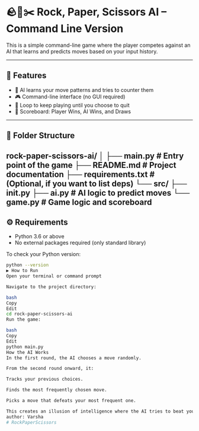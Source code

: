# 🪨📄✂️ Rock, Paper, Scissors AI – Command Line Version

This is a simple command-line game where the player competes against an AI that learns and predicts moves based on your input history.

---

## 🎯 Features

- 🧠 AI learns your move patterns and tries to counter them
- 🎮 Command-line interface (no GUI required)
- 🔁 Loop to keep playing until you choose to quit
- 🧾 Scoreboard: Player Wins, AI Wins, and Draws

---

## 📂 Folder Structure

rock-paper-scissors-ai/
│
├── main.py # Entry point of the game
├── README.md # Project documentation
├── requirements.txt # (Optional, if you want to list deps)
└── src/
├── init.py
├── ai.py # AI logic to predict moves
└── game.py # Game logic and scoreboard
---

## ⚙️ Requirements

- Python 3.6 or above
- No external packages required (only standard library)

To check your Python version:
```bash
python --version
▶️ How to Run
Open your terminal or command prompt

Navigate to the project directory:

bash
Copy
Edit
cd rock-paper-scissors-ai
Run the game:

bash
Copy
Edit
python main.py
How the AI Works
In the first round, the AI chooses a move randomly.

From the second round onward, it:

Tracks your previous choices.

Finds the most frequently chosen move.

Picks a move that defeats your most frequent one.

This creates an illusion of intelligence where the AI tries to beat your pattern.
author: Varsha
# RockPaperScissors
